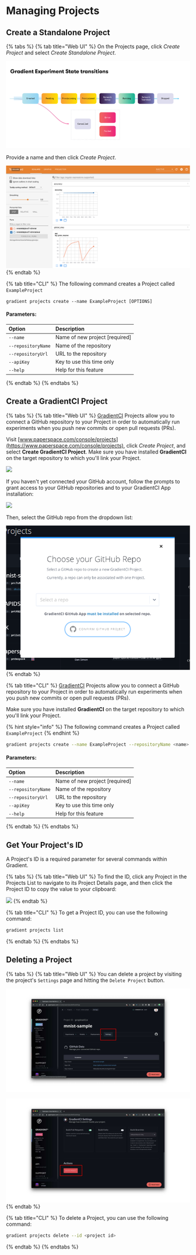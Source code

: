 # Managing Projects

## Create a Standalone Project

{% tabs %}
{% tab title="Web UI" %}
On the Projects page, click _Create Project_ and select _Create Standalone Project_.

![](../.gitbook/assets/image%20%2871%29.png)

Provide a name and then click _Create Project_.

![](../.gitbook/assets/image%20%2866%29.png)
{% endtab %}

{% tab title="CLI" %}
The following command creates a Project called `ExampleProject` 

```
gradient projects create --name ExampleProject [OPTIONS]
```

#### Parameters: 

| Option | Description |
| :--- | :--- |
| `--name` | Name of new project \[required\] |
| `--repositoryName` | Name of the repository |
| `--repositoryUrl` | URL to the repository |
| `--apiKey` | Key to use this time only |
| `--help`  | Help for this feature |
{% endtab %}
{% endtabs %}

## Create a GradientCI Project

{% tabs %}
{% tab title="Web UI" %}
[GradientCI](gradientci.md) Projects allow you to connect a GitHub repository to your Project in order to automatically run experiments when you push new commits or open pull requests \(PRs\).

Visit [www.paperspace.com/console/projects](https://www.paperspace.com/console/projects), click _Create Project_, and select **Create GradientCI Project**. Make sure you have installed **GradientCI** on the target repository to which you'll link your Project.

![](../.gitbook/assets/screen-shot-2019-05-30-at-9.11.47-pm.png)

If you haven't yet connected your GitHub account, follow the prompts to grant access to your GitHub repositories and to your GradientCI App installation:

![](../.gitbook/assets/screen-shot-2019-05-28-at-3.59.49-pm.png)

Then, select the GitHub repo from the dropdown list:

![](../.gitbook/assets/image%20%2835%29.png)
{% endtab %}

{% tab title="CLI" %}
[GradientCI](gradientci.md) Projects allow you to connect a GitHub repository to your Project in order to automatically run experiments when you push new commits or open pull requests \(PRs\).

Make sure you have installed **GradientCI** on the target repository to which you'll link your Project.

{% hint style="info" %}
The following command creates a Project called `ExampleProject` 
{% endhint %}

```bash
gradient projects create --name ExampleProject --repositoryName <name> --repositoryUrl <url>
```

#### Parameters: 

| Option | Description |
| :--- | :--- |
| `--name` | Name of new project \[required\] |
| `--repositoryName` | Name of the repository |
| `--repositoryUrl` | URL to the repository |
| `--apiKey` | Key to use this time only |
| `--help`  | Help for this feature |
{% endtab %}
{% endtabs %}

## Get Your Project's ID

A Project's ID is a required parameter for several commands within Gradient.

{% tabs %}
{% tab title="Web UI" %}
To find the ID, click any Project in the Projects List to navigate to its Project Details page, and then click the Project ID to copy the value to your clipboard:

![](../.gitbook/assets/project-id.gif)
{% endtab %}

{% tab title="CLI" %}
To get a Project ID, you can use the following command:

```bash
gradient projects list
```
{% endtab %}
{% endtabs %}

## Deleting a Project

{% tabs %}
{% tab title="Web UI" %}
You can delete a project by visiting the project's `Settings` page and hitting the `Delete Project` button.  

![](../.gitbook/assets/project-settings.jpg)

![](../.gitbook/assets/deleteproject.jpg)
{% endtab %}

{% tab title="CLI" %}
To delete a Project, you can use the following command:

```bash
gradient projects delete --id <project id>
```
{% endtab %}
{% endtabs %}


